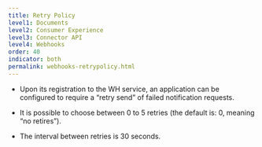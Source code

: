 ```yaml
---
title: Retry Policy
level1: Documents
level2: Consumer Experience
level3: Connector API
level4: Webhooks
order: 40
indicator: both
permalink: webhooks-retrypolicy.html
---
```


* Upon its registration to the WH service, an application can be configured to require a “retry send” of failed notification requests.

* It is possible to choose between 0 to 5 retries (the default is: 0, meaning “no retires”).

* The interval between retries is 30 seconds.
